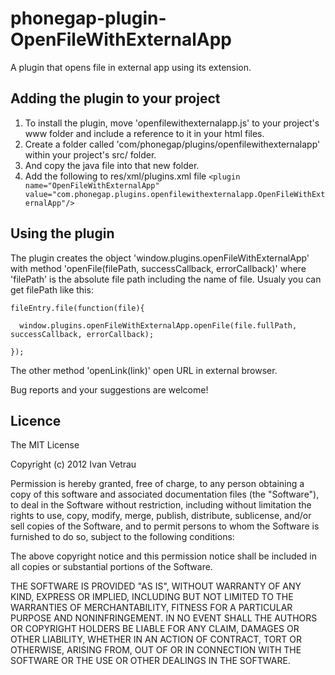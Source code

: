 phonegap-plugin-OpenFileWithExternalApp
=======================================

A plugin that opens file in external app using its extension.

## Adding the plugin to your project ##

1. To install the plugin, move 'openfilewithexternalapp.js' to your project's www folder and include a reference to it in your html files. 
2. Create a folder called 'com/phonegap/plugins/openfilewithexternalapp' within your project's src/ folder.
3. And copy the java file into that new folder.
4. Add the following to res/xml/plugins.xml file `<plugin name="OpenFileWithExternalApp" value="com.phonegap.plugins.openfilewithexternalapp.OpenFileWithExternalApp"/>`

## Using the plugin ##

The plugin creates the object 'window.plugins.openFileWithExternalApp' with method 'openFile(filePath, successCallback, errorCallback)' where 'filePath' is the absolute file path including the name of file. Usualy you can get filePath like this:
    
    fileEntry.file(function(file){
    
      window.plugins.openFileWithExternalApp.openFile(file.fullPath, successCallback, errorCallback);
    
    });


The other method 'openLink(link)' open URL in external browser.

Bug reports and your suggestions are welcome!

## Licence ##

The MIT License

Copyright (c) 2012 Ivan Vetrau

Permission is hereby granted, free of charge, to any person obtaining a copy of this software and associated documentation files (the "Software"), to deal in the Software without restriction, including without limitation the rights to use, copy, modify, merge, publish, distribute, sublicense, and/or sell copies of the Software, and to permit persons to whom the Software is furnished to do so, subject to the following conditions:

The above copyright notice and this permission notice shall be included in all copies or substantial portions of the Software.

THE SOFTWARE IS PROVIDED "AS IS", WITHOUT WARRANTY OF ANY KIND, EXPRESS OR IMPLIED, INCLUDING BUT NOT LIMITED TO THE WARRANTIES OF MERCHANTABILITY, FITNESS FOR A PARTICULAR PURPOSE AND NONINFRINGEMENT. IN NO EVENT SHALL THE AUTHORS OR COPYRIGHT HOLDERS BE LIABLE FOR ANY CLAIM, DAMAGES OR OTHER LIABILITY, WHETHER IN AN ACTION OF CONTRACT, TORT OR OTHERWISE, ARISING FROM, OUT OF OR IN CONNECTION WITH THE SOFTWARE OR THE USE OR OTHER DEALINGS IN THE SOFTWARE.

